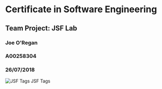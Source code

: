 # Certificate in Software Engineering
## Team Project: JSF Lab
### Joe O'Regan
### A00258304
### 26/07/2018

![JSF Tags](https://raw.githubusercontent.com/joeaoregan/JSFTagLab/master/Screenshots/JSF1.jpg "JSF Tags")
JSF Tags